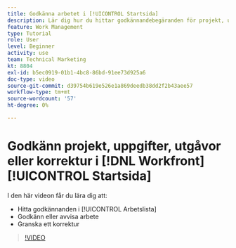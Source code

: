 ```yaml
---
title: Godkänna arbetet i [!UICONTROL Startsida]
description: Lär dig hur du hittar godkännandebegäranden för projekt, uppgifter, utgåvor och korrektur i [!UICONTROL Arbetslista], godkänna eller avvisa arbetet i [!DNL  Workfront].
feature: Work Management
type: Tutorial
role: User
level: Beginner
activity: use
team: Technical Marketing
kt: 8804
exl-id: b5ec0919-01b1-4bc8-86bd-91ee73d925a6
doc-type: video
source-git-commit: d39754b619e526e1a869deedb38dd2f2b43aee57
workflow-type: tm+mt
source-wordcount: '57'
ht-degree: 0%

---
```


# Godkänn projekt, uppgifter, utgåvor eller korrektur i [!DNL Workfront] [!UICONTROL Startsida]

I den här videon får du lära dig att:

* Hitta godkännanden i [!UICONTROL Arbetslista]
* Godkänn eller avvisa arbete
* Granska ett korrektur

>[!VIDEO](https://video.tv.adobe.com/v/335105/?quality=12)

<!---
learn more URLs
--->
